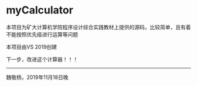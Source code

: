 # myCalculator
本项目为矿大计算机学院程序设计综合实践教材上提供的源码，比较简单，且有着不能按照优先级进行运算等问题

本项目由VS 2019创建

下一步，改进这个计算器！！！

-------------------------
魏敬杨，2019年11月18日晚
